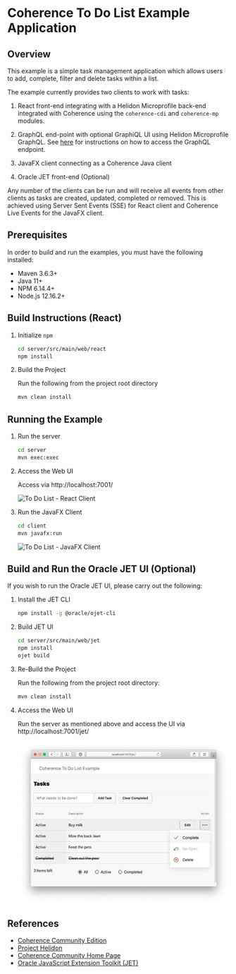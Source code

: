 # Coherence To Do List Example Application

## Overview

This example is a simple task management application which allows users to add, complete,
filter and delete tasks within a list.

The example currently provides two clients to work with tasks:

1. React front-end integrating with a Helidon Microprofile back-end integrated 
   with Coherence using the `coherence-cdi` and `coherence-mp` modules.

1. GraphQL end-point with optional GraphiQL UI using Helidon Microprofile GraphQL. 
   See [here](graphql.md) for instructions on how to access the GraphQL endpoint.

1. JavaFX client connecting as a Coherence Java client 

1. Oracle JET front-end (Optional)

Any number of the clients can be run and will receive all events from other clients as
tasks are created, updated, completed or removed. This is achieved using Server Sent Events 
(SSE) for React client and Coherence Live Events for the JavaFX client.

## Prerequisites

In order to build and run the examples, you must have the following installed:

* Maven 3.6.3+
* Java 11+
* NPM 6.14.4+
* Node.js 12.16.2+

## Build Instructions (React)

1. Initialize `npm`

    ```bash
    cd server/src/main/web/react
    npm install   
    ```           

1. Build the Project

    Run the following from the project root directory

    ```bash
    mvn clean install
    ```       

## Running the Example

1. Run the server

    ```bash  
    cd server
    mvn exec:exec
    ```            
   
1. Access the Web UI
  
   Access via http://localhost:7001/
   
   ![To Do List - React Client](../assets/react-client.png)
   
1. Run the JavaFX Client

    ```bash  
    cd client
    mvn javafx:run
    ```  
        
    ![To Do List - JavaFX Client](../assets/javafx-client.png)

## Build and Run the Oracle JET UI (Optional)

If you wish to run the Oracle JET UI, please carry out the following:

1. Install the JET CLI

    ```bash
    npm install -g @oracle/ojet-cli
    ```   
   
1. Build JET UI
   
    ```bash
    cd server/src/main/web/jet
    npm install
    ojet build
    ```
            
1. Re-Build the Project

    Run the following from the project root directory:

    ```bash
    mvn clean install
    ```          

1. Access the Web UI

   Run the server as mentioned above and access the UI via http://localhost:7001/jet/   
   
   ![To Do List - Oracle JET Client](../assets/jet-client.png)
    
## References

* [Coherence Community Edition](https://github.com/oracle/coherence)
* [Project Helidon](https://helidon.io/)
* [Coherence Community Home Page](https://coherence.community/)
* [Oracle JavaScript Extension Toolkit (JET)](https://www.oracle.com/webfolder/technetwork/jet/index.html)



